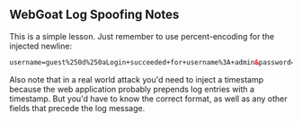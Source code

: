 ## WebGoat Log Spoofing Notes

This is a simple lesson. Just remember to use percent-encoding for the injected newline:

```html
username=guest%250d%250aLogin+succeeded+for+username%3A+admin&password=foo&SUBMIT=Login
```
Also note that in a real world attack you'd need to inject a timestamp because the web application probably prepends log entries with a timestamp. But you'd have to know the correct format, as well as any other fields that precede the log message.
